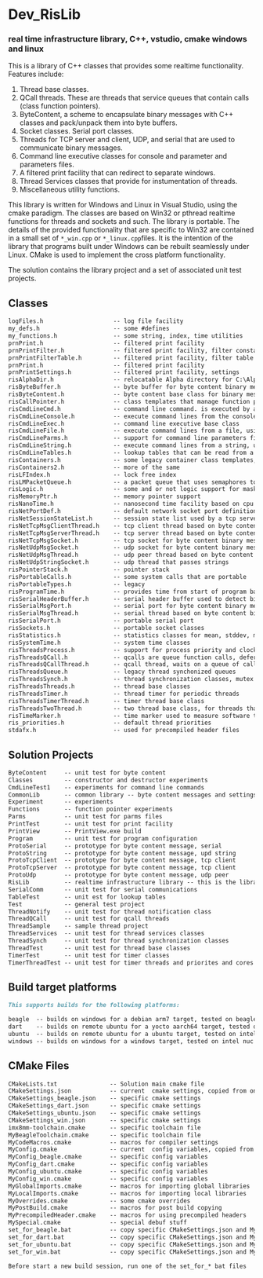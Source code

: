 # Dev_RisLib
### real time infrastructure library, C++, vstudio, cmake windows and linux

This is a library of C++ classes that provides some realtime functionality. Features include:
   1. Thread base classes.
   2. QCall threads. These are threads that service queues that contain calls (class function pointers).
   3. ByteContent, a scheme to encapsulate binary messages with C++ classes and pack/unpack them into byte buffers.
   4. Socket classes. Serial port classes.
   5. Threads for TCP server and client, UDP, and serial that are used to communicate binary messages.
   6. Command line executive classes for console and parameter and parameters files.
   7. A filtered print facility that can redirect to separate windows.
   8. Thread Services classes that provide for instumentation of threads.
   8. Miscellaneous utility functions.

This library is written for Windows and Linux in Visual Studio, using the cmake paradigm. The classes are based on Win32 or pthread realtime functions for threads and sockets and such. The library is portable. The details of the provided functionality that are specific to Win32 are contained in a small set of `*_win.cpp` or `*_linux.cpp`files. It is the intention of the library that programs built under Windows can be rebuilt seamlessly under Linux. CMake is used to implement the cross platform functionality.

The solution contains the library project and a set of associated unit test projects.

## Classes
``` markdown
logFiles.h                    -- log file facility
my_defs.h                     -- some #defines
my_functions.h                -- some string, index, time utilities
prnPrint.h                    -- filtered print facility
prnPrintFilter.h              -- filtered print facility, filter constants
prnPrintFilterTable.h         -- filtered print facility, filter table
prnPrint.h                    -- filtered print facility
prnPrintSettings.h            -- filtered print facility, settings
risAlphaDir.h                 -- relocatable Alpha directory for C:\Alpha\Bin, C:\Alpha\Settings, etc
risByteBuffer.h               -- byte buffer for byte content binary message scheme
risByteContent.h              -- byte content base class for binary message scheme
risCallPointer.h              -- class templates that manage function pointers for c++ classes
risCmdLineCmd.h               -- command line command. is executed by a command line executive
risCmdLineConsole.h           -- execute command lines from the console, using a command line executive
risCmdLineExec.h              -- command line executive base class
risCmdLineFile.h              -- execute command lines from a file, using a command line executive
risCmdLineParms.h             -- support for command line parameters files
risCmdLineString.h            -- execute command lines from a string, using a command line executive
risCmdLineTables.h            -- lookup tables that can be read from a command line file
risContainers.h               -- some legacy container class templates, queues, stacks ...
risContainers2.h              -- more of the same
risLFIndex.h                  -- lock free index
risLMPacketQueue.h            -- a packet queue that uses semaphores to lock concurrent access
risLogic.h                    -- some and or not logic support for masks
risMemoryPtr.h                -- memory pointer support
risNanoTime.h                 -- nanosecond time facility based on cpu clock
risNetPortDef.h               -- default network socket port definitions
risNetSessionStateList.h      -- session state list used by a tcp server to track tcp client connections
risNetTcpMsgClientThread.h    -- tcp client thread based on byte content binary messages
risNetTcpMsgServerThread.h    -- tcp server thread based on byte content binary messages
risNetTcpMsgSocket.h          -- tcp socket for byte content binary messages 
risNetUdpMsgSocket.h          -- udp socket for byte content binary messages 
risNetUdpMsgThread.h          -- udp peer thread based on byte content binary messages
risNetUdpStringSocket.h       -- udp thread that passes strings 
risPointerStack.h             -- pointer stack
risPortableCalls.h            -- some system calls that are portable
risPortableTypes.h            -- legacy
risProgramTime.h              -- provides time from start of program based on hires cpu clock
risSerialHeaderBuffer.h       -- serial header buffer used to detect binary message headers
risSerialMsgPort.h            -- serial port for byte content binary messags
risSerialMsgThread.h          -- serial thread based on byte content binary messages
risSerialPort.h               -- portable serial port
risSockets.h                  -- portable socket classes
risStatistics.h               -- statistics classes for mean, stddev, min,max
risSystemTime.h               -- system time classes
risThreadsProcess.h           -- support for process priority and clocking
risThreadsQCall.h             -- qcalls are queue function calls, deferred procedure calls
risThreadsQCallThread.h       -- qcall thread, waits on a queue of calls and executes them serially
risThreadsQueue.h             -- legacy thread synchonized queues
risThreadsSynch.h             -- thread synchronization classes, mutex semaphores, event semaphores, etc
risThreadsThreads.h           -- thread base classes
risThreadsTimer.h             -- thread timer for periodic threads
risThreadsTimerThread.h       -- timer thread base class
risThreadsTwoThread.h         -- two thread base class, for threads that send a command and wait for a notification
risTimeMarker.h               -- time marker used to measure software timing
ris_priorities.h              -- default thread priorities
stdafx.h                      -- used for precompiled header files
```

## Solution Projects
``` markdown
ByteContent     -- unit test for byte content
Classes         -- constructor and destructor experiments
CmdLineTest1    -- experiments for command line commands
CommonLib       -- common library -- byte content messages and settings
Experiment      -- experiments
Functions       -- function pointer experiments
Parms           -- unit test for parms files
PrintTest       -- unit test for print facility
PrintView       -- PrintView.exe build
Program         -- unit test for program configuration
ProtoSerial     -- prototype for byte content message, serial
ProtoString     -- prototype for byte content message, upd string
ProtoTcpClient  -- prototype for byte content message, tcp client
ProtoTcpServer  -- prototype for byte content message, tcp client
ProtoUdp        -- prototype for byte content message, udp peer
RisLib          -- realtime infrastructure library -- this is the library
SerialComm      -- unit test for serial communications
TableTest       -- unit est for lookup tables
Test            -- general test project
ThreadNotify    -- unit test for thread notification class
ThreadQCall     -- unit test for qcall threads
ThreadSample    -- sample thread project
ThreadServices  -- unit test for thread services classes
ThreadSynch     -- unit test for thread synchronization classes
ThreadTest      -- unit test for thread base classes
TimerTest       -- unit test for timer classes
TimerThreadTest -- unit test for timer threads and priorites and cores
```
 
## Build target platforms
``` markdown
This supports builds for the following platforms:

beagle  -- builds on windows for a debian arm7 target, tested on beaglebone black, raspberrypi4
dart    -- builds on remote ubuntu for a yocto aarch64 target, tested on veriscite dart
ubuntu  -- builds on remote ubuntu for a ubuntu target, tested on intel nuc
windows -- builds on windows for a windows target, tested on intel nuc
```

## CMake Files
``` markdown
CMakeLists.txt               -- Solution main cmake file
CMakeSettings.json           -- current  cmake settings, copied from one of the following
CMakeSettings_beagle.json    -- specific cmake settings
CMakeSettings_dart.json      -- specific cmake settings
CMakeSettings_ubuntu.json    -- specific cmake settings
CMakeSettings_win.json       -- specific cmake settings
imx8mm-toolchain.cmake       -- specific toolchain file
MyBeagleToolchain.cmake      -- specific toolchain file
MyCodeMacros.cmake           -- macros for compiler settings
MyConfig.cmake               -- current  config variables, copied from one of the following
MyConfig_beagle.cmake        -- specific config variables
MyConfig_dart.cmake          -- specific config variables
MyConfig_ubuntu.cmake        -- specific config variables   
MyConfig_win.cmake           -- specific config variables
MyGlobalImports.cmake        -- macros for importing global libraries
MyLocalImports.cmake         -- macros for importing local libraries
MyOverrides.cmake            -- some cmake overrides
MyPostBuild.cmake            -- macros for post build copying
MyPrecompiledHeader.cmake    -- macros for using precompiled headers
MySpecial.cmake              -- special debuf stuff  
set_for_beagle.bat           -- copy specific CMakeSettings.json and MyConfig.cmake to current
set_for_dart.bat             -- copy specific CMakeSettings.json and MyConfig.cmake to current
set_for_ubuntu.bat           -- copy specific CMakeSettings.json and MyConfig.cmake to current
set_for_win.bat              -- copy specific CMakeSettings.json and MyConfig.cmake to current

Before start a new build session, run one of the set_for_* bat files
```

